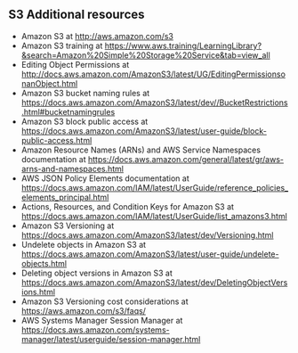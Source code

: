 
## S3 Additional resources
* Amazon S3 at http://aws.amazon.com/s3
* Amazon S3 training at https://www.aws.training/LearningLibrary?&search=Amazon%20Simple%20Storage%20Service&tab=view_all
* Editing Object Permissions at http://docs.aws.amazon.com/AmazonS3/latest/UG/EditingPermissionsonanObject.html
* Amazon S3 bucket naming rules at https://docs.aws.amazon.com/AmazonS3/latest/dev//BucketRestrictions.html#bucketnamingrules
* Amazon S3 block public access at https://docs.aws.amazon.com/AmazonS3/latest/user-guide/block-public-access.html
* Amazon Resource Names (ARNs) and AWS Service Namespaces documentation at https://docs.aws.amazon.com/general/latest/gr/aws-arns-and-namespaces.html
* AWS JSON Policy Elements documentation at https://docs.aws.amazon.com/IAM/latest/UserGuide/reference_policies_elements_principal.html
* Actions, Resources, and Condition Keys for Amazon S3 at https://docs.aws.amazon.com/IAM/latest/UserGuide/list_amazons3.html
* Amazon S3 Versioning at https://docs.aws.amazon.com/AmazonS3/latest/dev/Versioning.html
* Undelete objects in Amazon S3 at https://docs.aws.amazon.com/AmazonS3/latest/user-guide/undelete-objects.html
* Deleting object versions in Amazon S3 at https://docs.aws.amazon.com/AmazonS3/latest/dev/DeletingObjectVersions.html
* Amazon S3 Versioning cost considerations at https://aws.amazon.com/s3/faqs/
* AWS Systems Manager Session Manager at https://docs.aws.amazon.com/systems-manager/latest/userguide/session-manager.html
